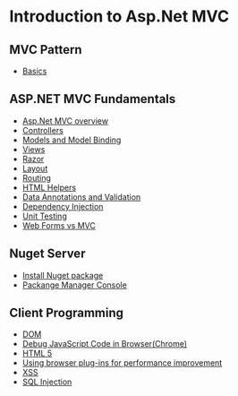 
# Introduction to Asp.Net MVC

## MVC Pattern

* [Basics](https://msdn.microsoft.com/en-us/library/ff649643.aspx)

## ASP.NET MVC Fundamentals
* [Asp.Net MVC overview](https://msdn.microsoft.com/en-us/library/dd381412(v=vs.108).aspx)
* [Controllers](http://www.asp.net/mvc/overview/older-versions-1/controllers-and-routing/aspnet-mvc-controllers-overview-cs)
* [Models and Model Binding](https://msdn.microsoft.com/en-us/library/dd410405(v=vs.100).aspx)
* [Views](http://www.asp.net/mvc/overview/older-versions-1/views/asp-net-mvc-views-overview-cs)
* [Razor](http://www.asp.net/web-pages/overview/getting-started/introducing-razor-syntax-c)
* [Layout](http://www.w3schools.com/aspnet/mvc_layout.asp)
* [Routing](http://www.asp.net/mvc/overview/older-versions-1/controllers-and-routing/asp-net-mvc-routing-overview-cs)
* [HTML Helpers](http://www.w3schools.com/aspnet/mvc_htmlhelpers.asp)
* [Data Annotations and Validation](http://www.asp.net/mvc/overview/older-versions-1/models-data/validation-with-the-data-annotation-validators-cs)
* [Dependency Injection](http://www.asp.net/mvc/overview/older-versions/hands-on-labs/aspnet-mvc-4-dependency-injection)
* [Unit Testing](http://www.asp.net/mvc/overview/older-versions-1/unit-testing/creating-unit-tests-for-asp-net-mvc-applications-cs)
* [Web Forms vs MVC](http://www.codeproject.com/Articles/528117/WebForms-vs-MVC)

## Nuget Server

* [Install Nuget package](https://docs.nuget.org/consume/installing-nuget)
* [Packange Manager Console](https://docs.nuget.org/consume/package-manager-console)

## Client Programming

* [DOM](http://www.w3schools.com/js/js_htmldom.asp)
* [Debug JavaScript Code in Browser(Chrome)](https://developer.chrome.com/devtools/docs/javascript-debugging)
* [HTML 5](https://en.wikipedia.org/wiki/HTML5)
* [Using browser plug-ins for performance improvement](http://yslow.org/)
* [XSS](http://www.acunetix.com/websitesecurity/cross-site-scripting/)
* [SQL Injection](http://www.w3schools.com/sql/sql_injection.asp)

